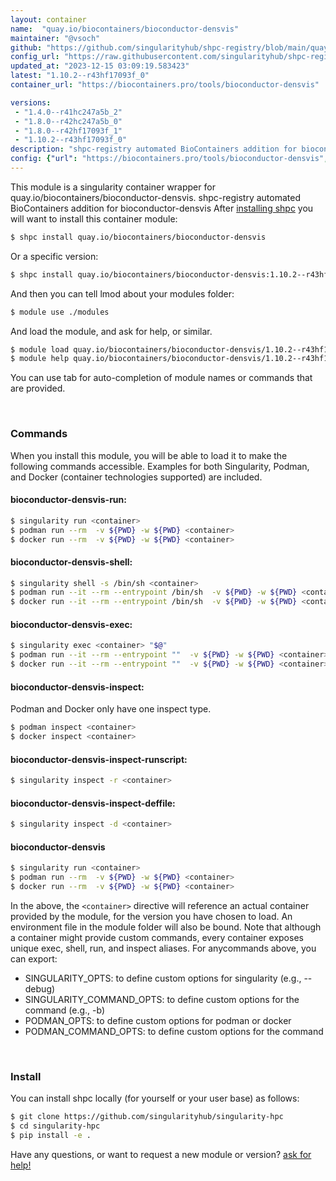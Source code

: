 ```yaml
---
layout: container
name:  "quay.io/biocontainers/bioconductor-densvis"
maintainer: "@vsoch"
github: "https://github.com/singularityhub/shpc-registry/blob/main/quay.io/biocontainers/bioconductor-densvis/container.yaml"
config_url: "https://raw.githubusercontent.com/singularityhub/shpc-registry/main/quay.io/biocontainers/bioconductor-densvis/container.yaml"
updated_at: "2023-12-15 03:09:19.583423"
latest: "1.10.2--r43hf17093f_0"
container_url: "https://biocontainers.pro/tools/bioconductor-densvis"

versions:
 - "1.4.0--r41hc247a5b_2"
 - "1.8.0--r42hc247a5b_0"
 - "1.8.0--r42hf17093f_1"
 - "1.10.2--r43hf17093f_0"
description: "shpc-registry automated BioContainers addition for bioconductor-densvis"
config: {"url": "https://biocontainers.pro/tools/bioconductor-densvis", "maintainer": "@vsoch", "description": "shpc-registry automated BioContainers addition for bioconductor-densvis", "latest": {"1.10.2--r43hf17093f_0": "sha256:384da82ced3eb910841bc1dbe6ce9f0306c67e18a5457445c7301479a0b2167a"}, "tags": {"1.4.0--r41hc247a5b_2": "sha256:594159b6af145a90070412d0f1ebb3044f7ab1efdb982430ecdbb0f829764088", "1.8.0--r42hc247a5b_0": "sha256:ab9ef67509ad1c79e50c0db6eb69509eb01504304a3f52799de86cb51e790476", "1.8.0--r42hf17093f_1": "sha256:b25468cde970279f008fcbe82ada05c0e5820ff8f262d0dfed1616dc92d8cb1a", "1.10.2--r43hf17093f_0": "sha256:384da82ced3eb910841bc1dbe6ce9f0306c67e18a5457445c7301479a0b2167a"}, "docker": "quay.io/biocontainers/bioconductor-densvis"}
---
```


This module is a singularity container wrapper for quay.io/biocontainers/bioconductor-densvis.
shpc-registry automated BioContainers addition for bioconductor-densvis
After [installing shpc](#install) you will want to install this container module:


```bash
$ shpc install quay.io/biocontainers/bioconductor-densvis
```

Or a specific version:

```bash
$ shpc install quay.io/biocontainers/bioconductor-densvis:1.10.2--r43hf17093f_0
```

And then you can tell lmod about your modules folder:

```bash
$ module use ./modules
```

And load the module, and ask for help, or similar.

```bash
$ module load quay.io/biocontainers/bioconductor-densvis/1.10.2--r43hf17093f_0
$ module help quay.io/biocontainers/bioconductor-densvis/1.10.2--r43hf17093f_0
```

You can use tab for auto-completion of module names or commands that are provided.

<br>

### Commands

When you install this module, you will be able to load it to make the following commands accessible.
Examples for both Singularity, Podman, and Docker (container technologies supported) are included.

#### bioconductor-densvis-run:

```bash
$ singularity run <container>
$ podman run --rm  -v ${PWD} -w ${PWD} <container>
$ docker run --rm  -v ${PWD} -w ${PWD} <container>
```

#### bioconductor-densvis-shell:

```bash
$ singularity shell -s /bin/sh <container>
$ podman run --it --rm --entrypoint /bin/sh  -v ${PWD} -w ${PWD} <container>
$ docker run --it --rm --entrypoint /bin/sh  -v ${PWD} -w ${PWD} <container>
```

#### bioconductor-densvis-exec:

```bash
$ singularity exec <container> "$@"
$ podman run --it --rm --entrypoint ""  -v ${PWD} -w ${PWD} <container> "$@"
$ docker run --it --rm --entrypoint ""  -v ${PWD} -w ${PWD} <container> "$@"
```

#### bioconductor-densvis-inspect:

Podman and Docker only have one inspect type.

```bash
$ podman inspect <container>
$ docker inspect <container>
```

#### bioconductor-densvis-inspect-runscript:

```bash
$ singularity inspect -r <container>
```

#### bioconductor-densvis-inspect-deffile:

```bash
$ singularity inspect -d <container>
```



#### bioconductor-densvis

```bash
$ singularity run <container>
$ podman run --rm  -v ${PWD} -w ${PWD} <container>
$ docker run --rm  -v ${PWD} -w ${PWD} <container>
```


In the above, the `<container>` directive will reference an actual container provided
by the module, for the version you have chosen to load. An environment file in the
module folder will also be bound. Note that although a container
might provide custom commands, every container exposes unique exec, shell, run, and
inspect aliases. For anycommands above, you can export:

 - SINGULARITY_OPTS: to define custom options for singularity (e.g., --debug)
 - SINGULARITY_COMMAND_OPTS: to define custom options for the command (e.g., -b)
 - PODMAN_OPTS: to define custom options for podman or docker
 - PODMAN_COMMAND_OPTS: to define custom options for the command

<br>

### Install

You can install shpc locally (for yourself or your user base) as follows:

```bash
$ git clone https://github.com/singularityhub/singularity-hpc
$ cd singularity-hpc
$ pip install -e .
```

Have any questions, or want to request a new module or version? [ask for help!](https://github.com/singularityhub/singularity-hpc/issues)